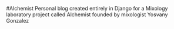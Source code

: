 #Alchemist
Personal blog created entirely in Django for a Mixology laboratory project called Alchemist founded by mixologist Yosvany Gonzalez
